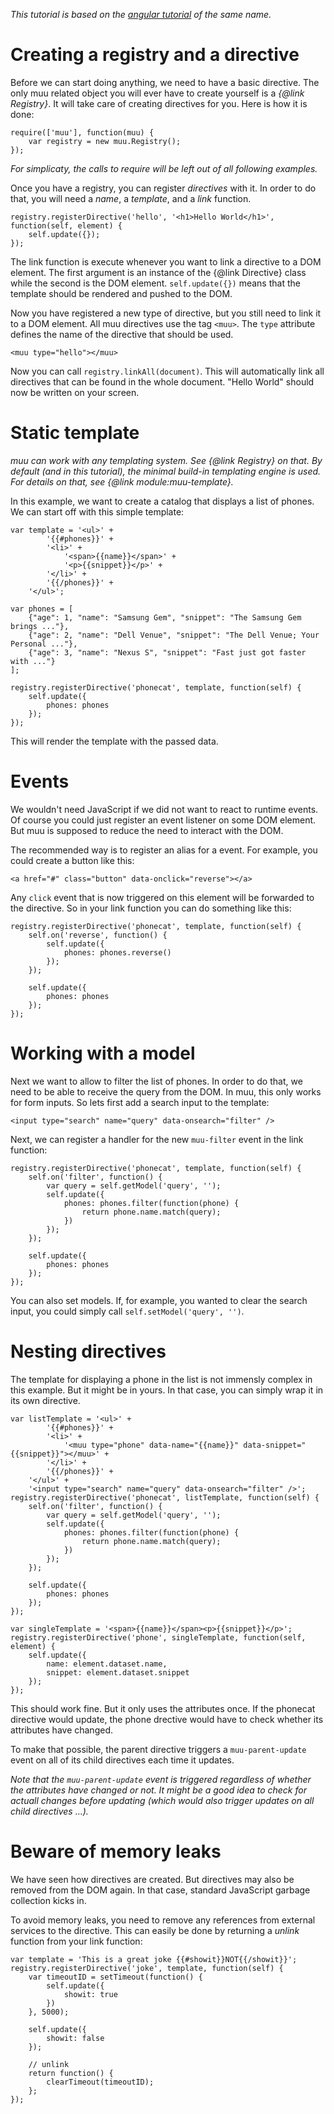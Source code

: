 *This tutorial is based on the [angular
tutorial](https://docs.angularjs.org/tutorial/) of the same name.*

# Creating a registry and a directive

Before we can start doing anything, we need to have a basic directive.  The
only muu related object you will ever have to create yourself is a *{@link
Registry}*.  It will take care of creating directives for you. Here is how it
is done:

    require(['muu'], function(muu) {
        var registry = new muu.Registry();
    });

*For simplicaty, the calls to require will be left out of all following
examples.*

Once you have a registry, you can register *directives* with it. In order to do
that, you will need a *name*, a *template*, and a *link* function.

    registry.registerDirective('hello', '<h1>Hello World</h1>', function(self, element) {
        self.update({});
    });

The link function is execute whenever you want to link a directive to a DOM
element. The first argument is an instance of the {@link Directive} class while
the second is the DOM element.  `self.update({})` means that the template
should be rendered and pushed to the DOM.

Now you have registered a new type of directive, but you still need to link it
to a DOM element. All muu directives use the tag `<muu>`. The `type` attribute
defines the name of the directive that should be used.

    <muu type="hello"></muu>

Now you can call `registry.linkAll(document)`. This will automatically link all
directives that can be found in the whole document. "Hello World" should now be
written on your screen.

# Static template

*muu can work with any templating system. See {@link Registry} on that. By
default (and in this tutorial), the minimal build-in templating engine is used.
For details on that, see {@link module:muu-template}.*

In this example, we want to create a catalog that displays a list of phones.
We can start off with this simple template:

    var template = '<ul>' +
            '{{#phones}}' +
            '<li>' +
                '<span>{{name}}</span>' +
                '<p>{{snippet}}</p>' +
            '</li>' +
            '{{/phones}}' +
        '</ul>';

    var phones = [
        {"age": 1, "name": "Samsung Gem", "snippet": "The Samsung Gem brings ..."},
        {"age": 2, "name": "Dell Venue", "snippet": "The Dell Venue; Your Personal ..."},
        {"age": 3, "name": "Nexus S", "snippet": "Fast just got faster with ..."}
    ];

    registry.registerDirective('phonecat', template, function(self) {
        self.update({
            phones: phones
        });
    });

This will render the template with the passed data.

# Events

We wouldn't need JavaScript if we did not want to react to runtime events. Of
course you could just register an event listener on some DOM element. But muu
is supposed to reduce the need to interact with the DOM.

The recommended way is to register an alias for a event. For example, you could
create a button like this:

    <a href="#" class="button" data-onclick="reverse"></a>

Any `click` event that is now triggered on this element will be forwarded to
the directive. So in your link function you can do something like this:

    registry.registerDirective('phonecat', template, function(self) {
        self.on('reverse', function() {
            self.update({
                phones: phones.reverse()
            });
        });

        self.update({
            phones: phones
        });
    });

# Working with a model

Next we want to allow to filter the list of phones. In order to do that, we
need to be able to receive the query from the DOM. In muu, this only works for
form inputs. So lets first add a search input to the template:

    <input type="search" name="query" data-onsearch="filter" />

Next, we can register a handler for the new `muu-filter` event in the link
function:

    registry.registerDirective('phonecat', template, function(self) {
        self.on('filter', function() {
            var query = self.getModel('query', '');
            self.update({
                phones: phones.filter(function(phone) {
                    return phone.name.match(query);
                })
            });
        });

        self.update({
            phones: phones
        });
    });

You can also set models. If, for example, you wanted to clear the search input,
you could simply call `self.setModel('query', '')`.

# Nesting directives

The template for displaying a phone in the list is not immensly complex in this
example. But it might be in yours. In that case, you can simply wrap it in its
own directive.

    var listTemplate = '<ul>' +
            '{{#phones}}' +
            '<li>' +
                '<muu type="phone" data-name="{{name}}" data-snippet="{{snippet}}"></muu>' +
            '</li>' +
            '{{/phones}}' +
        '</ul>' +
        '<input type="search" name="query" data-onsearch="filter" />';
    registry.registerDirective('phonecat', listTemplate, function(self) {
        self.on('filter', function() {
            var query = self.getModel('query', '');
            self.update({
                phones: phones.filter(function(phone) {
                    return phone.name.match(query);
                })
            });
        });

        self.update({
            phones: phones
        });
    });

    var singleTemplate = '<span>{{name}}</span><p>{{snippet}}</p>';
    registry.registerDirective('phone', singleTemplate, function(self, element) {
        self.update({
            name: element.dataset.name,
            snippet: element.dataset.snippet
        });
    });

This should work fine. But it only uses the attributes once. If the phonecat
directive would update, the phone drective would have to check whether its
attributes have changed.

To make that possible, the parent directive triggers a `muu-parent-update`
event on all of its child directives each time it updates.

*Note that the `muu-parent-update` event is triggered regardless of whether the
attributes have changed or not. It might be a good idea to check for actuall
changes before updating (which would also trigger updates on all child
directives ...).*

# Beware of memory leaks

We have seen how directives are created. But directives may also be removed
from the DOM again. In that case, standard JavaScript garbage collection kicks
in.

To avoid memory leaks, you need to remove any references from external services
to the directive. This can easily be done by returning a *unlink* function from
your link function:

    var template = 'This is a great joke {{#showit}}NOT{{/showit}}';
    registry.registerDirective('joke', template, function(self) {
        var timeoutID = setTimeout(function() {
            self.update({
                showit: true
            })
        }, 5000);

        self.update({
            showit: false
        });

        // unlink
        return function() {
            clearTimeout(timeoutID);
        };
    });
